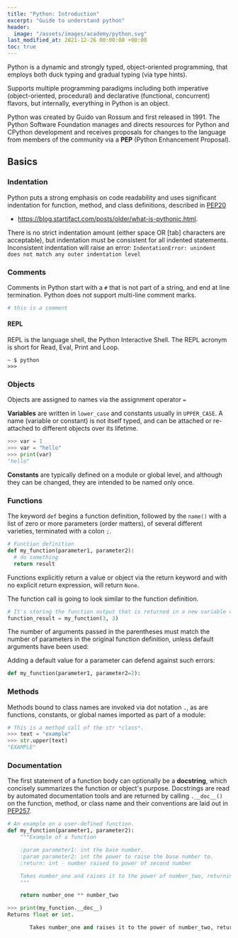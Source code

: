 ```yaml
---
title: "Python: Introduction"
excerpt: "Guide to understand python"
header:
  image: "/assets/images/academy/python.svg"
last_modified_at: 2021-12-26 00:00:00 +00:00
toc: true
---
```


Python is a dynamic and strongly typed, object-oriented programming, that employs both duck typing and gradual typing (via type hints).

Supports multiple programming paradigms including both imperative (object-oriented, procedural) and declarative (functional, concurrent) flavors, but internally, everything in Python is an object.

Python was created by Guido van Rossum and first released in 1991. The Python Software Foundation manages and directs resources for Python and CPython development and receives proposals for changes to the language from members of the community via a **PEP** (Python Enhancement Proposal). 

## Basics

### Indentation

Python puts a strong emphasis on code readability and uses significant indentation for function, method, and class definitions, described in [PEP20](https://www.python.org/dev/peps/pep-0020/)
  * https://blog.startifact.com/posts/older/what-is-pythonic.html.

There is no strict indentation amount (either space OR [tab] characters are acceptable), but indentation must be consistent for all indented statements.
Inconsistent indentation will raise an error: `IndentationError: unindent does not match any outer indentation level`

### Comments

Comments in Python start with a `#` that is not part of a string, and end at line termination. Python does not support multi-line comment marks.

```python
# this is a comment
```

#### REPL

REPL is the language shell, the Python Interactive Shell. The REPL acronym is short for Read, Eval, Print and Loop.

```console
~ $ python
>>>
```

### Objects
Objects are assigned to names via the assignment operator `=`

**Variables** are written in `lower_case` and constants usually in `UPPER_CASE`. A name (variable or constant) is not itself typed, and can be attached or re-attached to different objects over its lifetime.

```python
>>> var = 1
>>> var = "hello"
>>> print(var)
"hello"
```

**Constants** are typically defined on a module or global level, and although they can be changed, they are intended to be named only once.

### Functions

The keyword `def` begins a function definition, followed by the `name()` with a list of zero or more parameters (order matters), of several different varieties, terminated with a colon `;`.

```python
# Function definition
def my_function(parameter1, parameter2):
  # do something
  return result
```

Functions explicitly return a value or object via the return keyword and with no explicit return expression, will return `None`.

The function call is going to look similar to the function definition.

```python
# It's storing the function output that is returned in a new variable called function_result
function_result = my_function(3, 3)
```

The number of arguments passed in the parentheses must match the number of parameters in the original function definition, unless default arguments have been used:

Adding a default value for a parameter can defend against such errors:

```python
def my_function(parameter1, parameter2=2):
```

### Methods

Methods bound to class names are invoked via dot notation `.`, as are functions, constants, or global names imported as part of a module:

```python
# This is a method call of the str *class*.
>>> text = "example"
>>> str.upper(text)
"EXAMPLE"
```

### Documentation

The first statement of a function body can optionally be a **docstring**, which concisely summarizes the function or object's purpose. Docstrings are read by automated documentation tools and are returned by calling `.__doc__()` on the function, method, or class name and their conventions are laid out in [PEP257](https://www.python.org/dev/peps/pep-0257/).


```python
# An example on a user-defined function.
def my_function(parameter1, parameter2):
    """Example of a function

    :param parameter1: int the base number.
    :param parameter2: int the power to raise the base number to.
    :return: int - number raised to power of second number

    Takes number_one and raises it to the power of number_two, returning the result.
    """

    return number_one ** number_two

>>> print(my_function.__doc__)
Returns float or int.

       Takes number_one and raises it to the power of number_two, returning the result.
```
